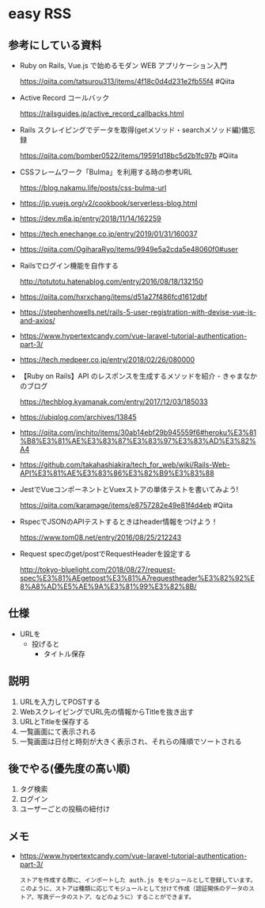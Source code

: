 # easy RSS

## 参考にしている資料
  - Ruby on Rails, Vue.js で始めるモダン WEB アプリケーション入門
  
    https://qiita.com/tatsurou313/items/4f18c0d4d231e2fb55f4 #Qiita

  - Active Record コールバック
  
    https://railsguides.jp/active_record_callbacks.html
  
  - Rails スクレイピングでデータを取得(getメソッド・searchメソッド編)備忘録
  
    https://qiita.com/bomber0522/items/19591d18bc5d2b1fc97b #Qiita

  - CSSフレームワーク「Bulma」を利用する時の参考URL

    https://blog.nakamu.life/posts/css-bulma-url

  - https://jp.vuejs.org/v2/cookbook/serverless-blog.html

  - https://dev.m6a.jp/entry/2018/11/14/162259

  - https://tech.enechange.co.jp/entry/2019/01/31/160037

  - https://qiita.com/OgiharaRyo/items/9949e5a2cda5e48060f0#user

  - Railsでログイン機能を自作する
  
    http://totutotu.hatenablog.com/entry/2016/08/18/132150

  - https://qiita.com/hxrxchang/items/d51a27f486fcd1612dbf

  - https://stephenhowells.net/rails-5-user-registration-with-devise-vue-js-and-axios/

  - https://www.hypertextcandy.com/vue-laravel-tutorial-authentication-part-3/

  - https://tech.medpeer.co.jp/entry/2018/02/26/080000

  - 【Ruby on Rails】API のレスポンスを生成するメソッドを紹介 - きゃまなかのブログ
  
    https://techblog.kyamanak.com/entry/2017/12/03/185033

  - https://ubiqlog.com/archives/13845

  - https://qiita.com/jnchito/items/30ab14ebf29b945559f6#heroku%E3%81%B8%E3%81%AE%E3%83%87%E3%83%97%E3%83%AD%E3%82%A4

  - https://github.com/takahashiakira/tech_for_web/wiki/Rails-Web-API%E3%81%AE%E3%83%86%E3%82%B9%E3%83%88

  - JestでVueコンポーネントとVuexストアの単体テストを書いてみよう!
  
    https://qiita.com/karamage/items/e8757282e49e81f4d4eb #Qiita

  - RspecでJSONのAPIテストするときはheader情報をつけよう！
  
    https://www.tom08.net/entry/2016/08/25/212243

  - Request specのget/postでRequestHeaderを設定する
  
    http://tokyo-bluelight.com/2018/08/27/request-spec%E3%81%AEgetpost%E3%81%A7requestheader%E3%82%92%E8%A8%AD%E5%AE%9A%E3%81%99%E3%82%8B/

## 仕様
- URLを
  - 投げると
    - タイトル保存

## 説明
1. URLを入力してPOSTする
2. WebスクレイピングでURL先の情報からTitleを抜き出す
3. URLとTitleを保存する
4. 一覧画面にて表示される
5. 一覧画面は日付と時刻が大きく表示され、それらの降順でソートされる

## 後でやる(優先度の高い順)
1. タグ検索
2. ログイン
3. ユーザーごとの投稿の紐付け

## メモ

- https://www.hypertextcandy.com/vue-laravel-tutorial-authentication-part-3/

  ```
  ストアを作成する際に、インポートした auth.js をモジュールとして登録しています。このように、ストアは種類に応じてモジュールとして分けて作成（認証関係のデータのストア、写真データのストア、などのように）することができます。
  ```
